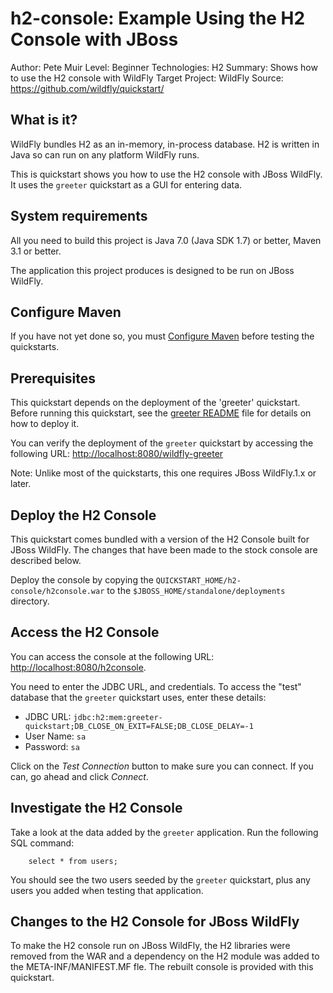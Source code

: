 h2-console: Example Using the H2 Console with JBoss
===================================================
Author: Pete Muir
Level: Beginner
Technologies: H2
Summary: Shows how to use the H2 console with WildFly
Target Project: WildFly
Source: <https://github.com/wildfly/quickstart/>

What is it?
-----------

WildFly bundles H2 as an in-memory, in-process database. H2 is written in Java so can run on any platform WildFly runs.

This is quickstart shows you how to use the H2 console with JBoss WildFly. It uses the `greeter` quickstart as a GUI for entering data.


System requirements
-------------------

All you need to build this project is Java 7.0 (Java SDK 1.7) or better, Maven 3.1 or better.

The application this project produces is designed to be run on JBoss WildFly.
 

Configure Maven
---------------

If you have not yet done so, you must [Configure Maven](../README.md#mavenconfiguration) before testing the quickstarts.


Prerequisites
-----------

This quickstart depends on the deployment of the 'greeter' quickstart. Before running this quickstart, see the [greeter README](../greeter/README.md) file for details on how to deploy it.

You can verify the deployment of the `greeter` quickstart by accessing the following URL: <http://localhost:8080/wildfly-greeter>

Note: Unlike most of the quickstarts, this one requires JBoss WildFly.1.x or later.


Deploy the H2 Console
------------------------

This quickstart comes bundled with a version of the H2 Console built for JBoss WildFly. The changes that have been made to the stock console are described below.

Deploy the console by copying the `QUICKSTART_HOME/h2-console/h2console.war` to the `$JBOSS_HOME/standalone/deployments` directory. 


Access the H2 Console 
---------------------

You can access the console at the following URL:  <http://localhost:8080/h2console>.

You need to enter the JDBC URL, and credentials. To access the "test" database that the `greeter` quickstart uses, enter these details:

* JDBC URL: `jdbc:h2:mem:greeter-quickstart;DB_CLOSE_ON_EXIT=FALSE;DB_CLOSE_DELAY=-1`
* User Name: `sa`
* Password: `sa`

Click on the *Test Connection* button to make sure you can connect. If you can, go ahead and click *Connect*.

Investigate the H2 Console
-------------------------

Take a look at the data added by the `greeter` application. Run the following SQL command:

        select * from users;

You should see the two users seeded by the `greeter` quickstart, plus any users you added when testing that application.


Changes to the H2 Console for JBoss WildFly
----------------------------------------

To make the H2 console run on JBoss WildFly, the H2 libraries were removed from the WAR and a dependency on the H2 module was added to the META-INF/MANIFEST.MF fle. The rebuilt console is provided with this quickstart.

